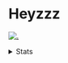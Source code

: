 # Heyzzz  

[![.](https://skillicons.dev/icons?i=js,ts,nextjs,nestjs,mongodb)](https://skillicons.dev)  

<details>
<summary>Stats</summary
<!--START_SECTION:waka-->

```txt
TypeScript   7 hrs 49 mins   ███████████████████████▒░   93.94 %
JSON         23 mins         █▒░░░░░░░░░░░░░░░░░░░░░░░   04.78 %
JavaScript   4 mins          ▒░░░░░░░░░░░░░░░░░░░░░░░░   00.98 %
Prisma       1 min           ░░░░░░░░░░░░░░░░░░░░░░░░░   00.25 %
Bash         0 secs          ░░░░░░░░░░░░░░░░░░░░░░░░░   00.02 %
```

<!--END_SECTION:waka-->
</details>
